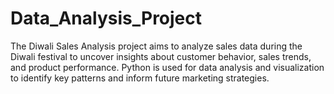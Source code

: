 # Data_Analysis_Project
The Diwali Sales Analysis project aims to analyze sales data during the Diwali festival to uncover insights about customer behavior, sales trends, and product performance. Python is used for data analysis and visualization to identify key patterns and inform future marketing strategies.
